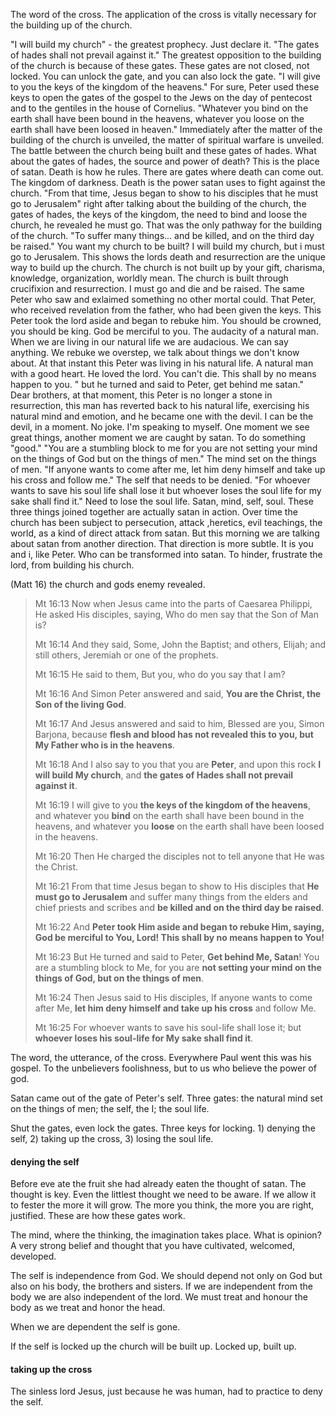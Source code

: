 The word of the cross. The application of the cross is vitally necessary for the building up of the church.

"I will build my church" - the greatest prophecy. Just declare it. "The gates of hades shall not prevail against it." The greatest opposition to the building of the church is because of these gates. These gates are not closed, not locked. You can unlock the gate, and you can also lock the gate. "I will give to you the keys of the kingdom of the heavens." For sure, Peter used these keys to open the gates of the gospel to the Jews on the day of pentecost and to the gentiles in the house of Cornelius. "Whatever you bind on the earth shall have been bound in the heavens, whatever you loose on the earth shall have been loosed in heaven." Immediately after the matter of the building of the church is unveiled, the matter of spiritual warfare is unveiled. The battle between the church being built and these gates of hades. What about the gates of hades, the source and power of death? This is the place of satan. Death is how he rules. There are gates where death can come out. The kingdom of darkness. Death is the power satan uses to fight against the church. "From that time, Jesus began to show to his disciples that he must go to Jerusalem" right after talking about the building of the church, the gates of hades, the keys of the kingdom, the need to bind and loose the church, he revealed he must go. That was the only pathway for the building of the church. "To suffer many things... and be killed, and on the third day be raised." You want my church to be built? I will build my church, but i must go to Jerusalem. This shows the lords death and resurrection are the unique way to build up the church. The church is not built up by your gift, charisma, knowledge, organization, worldly mean. The church is built through crucifixion and resurrection. I must go and die and be raised. The same Peter who saw and exlaimed something no other mortal could. That Peter, who received revelation from the father, who had been given the keys. This Peter took the lord aside and began to rebuke him. You should be crowned, you should be king. God be merciful to you. The audacity of a natural man. When we are living in our natural life we are audacious. We can say anything. We rebuke we overstep, we talk about things we don't know about. At that instant this Peter was living in his natural life. A natural man with a good heart. He loved the lord. You can't die. This shall by no means happen to you. " but he turned and said to Peter, get behind me satan." Dear brothers, at that moment, this Peter is no longer a stone in resurrection, this man has reverted back to his natural life, exercising his natural mind and emotion, and he became one with the devil. I can be the devil, in a moment. No joke. I'm speaking to myself. One moment we see great things, another moment we are caught by satan. To do something "good." "You are a stumbling block to me for you are not setting your mind on the things of God but on the things of men." The mind set on the things of men. "If anyone wants to come after me, let him deny himself and take up his cross and follow me." The self that needs to be denied. "For whoever wants to save his soul life shall lose it but whoever loses the soul life for my sake shall find it." Need to lose the soul life. Satan, mind, self, soul. These three things joined together are actually satan in action. Over time the church has been subject to persecution, attack ,heretics, evil teachings, the world, as a kind of direct attack from satan. But this morning we are talking about satan from another direction. That direction is more subtle. It is you and i, like Peter. Who can be transformed into satan. To hinder, frustrate the lord, from building his church.

(Matt 16) the church and gods enemy revealed.

> Mt 16:13 Now when Jesus came into the parts of Caesarea Philippi, He asked His disciples, saying, Who do men say that the Son of Man is?
>
> Mt 16:14 And they said, Some, John the Baptist; and others, Elijah; and still others, Jeremiah or one of the prophets.
> 
> Mt 16:15 He said to them, But you, who do you say that I am?
> 
> Mt 16:16 And Simon Peter answered and said, **You are the Christ, the Son of the living God**.
>
> Mt 16:17 And Jesus answered and said to him, Blessed are you, Simon Barjona, because **flesh and blood has not revealed this to you, but My Father who is in the heavens**.
>
>Mt 16:18 And I also say to you that you are **Peter**, and upon this rock **I will build My church**, and **the gates of Hades shall not prevail against it**.
>
>Mt 16:19 I will give to you **the keys of the kingdom of the heavens**, and whatever you **bind** on the earth shall have been bound in the heavens, and whatever you **loose** on the earth shall have been loosed in the heavens.
>
> Mt 16:20 Then He charged the disciples not to tell anyone that He was the Christ.
>
> Mt 16:21 From that time Jesus began to show to His disciples that **He must go to Jerusalem** and suffer many things from the elders and chief priests and scribes and **be killed and on the third day be raised**.
>
> Mt 16:22 And **Peter took Him aside and began to rebuke Him, saying, God be merciful to You, Lord! This shall by no means happen to You!**
>
> Mt 16:23 But He turned and said to Peter, **Get behind Me, Satan**! You are a stumbling block to Me, for you are **not setting your mind on the things of God, but on the things of men**.
>
> Mt 16:24 Then Jesus said to His disciples, If anyone wants to come after Me, **let him deny himself and take up his cross** and follow Me.
>
> Mt 16:25 For whoever wants to save his soul-life shall lose it; but **whoever loses his soul-life for My sake shall find it**.

The word, the utterance, of the cross. Everywhere Paul went this was his gospel. To the unbelievers foolishness, but to us who believe the power of god.

Satan came out of the gate of Peter's self. Three gates: the natural mind set on the things of men; the self, the I; the soul life.

Shut the gates, even lock the gates. Three keys for locking. 1) denying the self, 2) taking up the cross, 3) losing the soul life.

#### denying the self

Before eve ate the fruit she had already eaten the thought of satan. The thought is key. Even the littlest thought we need to be aware. If we allow it to fester the more it will grow. The more you think, the more you are right, justified. These are how these gates work. 

The mind, where the thinking, the imagination takes place. What is opinion? A very strong belief and thought that you have cultivated, welcomed, developed.

The self is independence from God. We should depend not only on God but also on his body, the brothers and sisters. If we are independent from the body we are also independent of the lord. We must treat and honour the body as we treat and honor the head.

When we are dependent the self is gone.

If the self is locked up the church will be built up. Locked up, built up.

#### taking up the cross

The sinless lord Jesus, just because he was human, had to practice to deny the self. 


